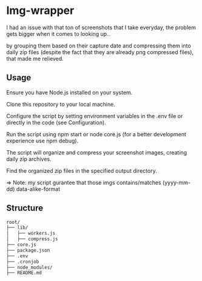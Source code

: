 # Img-wrapper


I had an issue with that ton of screenshots that I take everyday, the problem gets bigger when it comes to looking up..

by grouping them based on their capture date and compressing them into daily zip files (despite the fact that they are already png compressed files), that made me relieved.

## Usage
Ensure you have Node.js installed on your system.

Clone this repository to your local machine.

Configure the script by setting environment variables in the .env file or directly in the code (see Configuration).

Run the script using npm start or node core.js (for a better development experience use npm debug).

The script will organize and compress your screenshot images, creating daily zip archives.

Find the organized zip files in the specified output directory.

=> Note:
my script gurantee that those imgs contains/matches (yyyy-mm-dd) data-alike-format

## Structure
```bash
root/
├── lib/
│   ├── workers.js
│   ├── compress.js
├── core.js
├── package.json
├── .env
├── .cronjob
├── node_modules/
├── README.md
```
